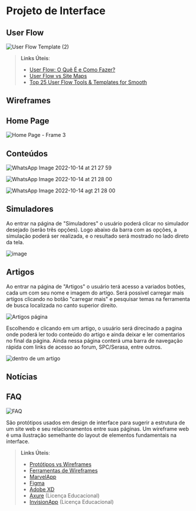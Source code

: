 
# Projeto de Interface

## User Flow

![User Flow Template (2)](https://user-images.githubusercontent.com/113143021/195746138-ad7f709a-8b52-480d-bc9f-e1daf9dbbc4a.jpg)



> **Links Úteis**:
> - [User Flow: O Quê É e Como Fazer?](https://medium.com/7bits/fluxo-de-usu%C3%A1rio-user-flow-o-que-%C3%A9-como-fazer-79d965872534)
> - [User Flow vs Site Maps](http://designr.com.br/sitemap-e-user-flow-quais-as-diferencas-e-quando-usar-cada-um/)
> - [Top 25 User Flow Tools & Templates for Smooth](https://www.mockplus.com/blog/post/user-flow-tools)


## Wireframes

## Home Page

![Home Page - Frame 3](https://user-images.githubusercontent.com/112964187/195993500-931da76a-e7d5-4ef3-b9a4-d969b5ff2388.jpg)

## Conteúdos

![WhatsApp Image 2022-10-14 at 21 27 59](https://user-images.githubusercontent.com/112964187/195991019-e60bdb53-892d-445c-b048-60f582425241.jpeg)

![WhatsApp Image 2022-10-14 at 21 28 00](https://user-images.githubusercontent.com/112964187/195991028-1e796077-af4d-4a84-8f8f-da70d26e7eb7.jpeg)

![WhatsApp Image 2022-10-14 agt 21 28 00](https://user-images.githubusercontent.com/112964187/195991038-8b889d7a-4b7b-4ff9-8f6b-28e9bf9263e7.jpeg)

## Simuladores

Ao entrar na página de "Simuladores" o usuário poderá clicar no simulador desejado (serão três opções). Logo abaixo da barra com as opções, a simulação poderá ser realizada, e o resultado será mostrado no lado direto da tela. 

![image](https://user-images.githubusercontent.com/113486028/195949868-b67f6172-0a03-4d11-bb65-878c370251b0.png)

## Artigos

Ao entrar na página de "Artigos" o usuário terá acesso a variados botões, cada um com seu nome e imagem do artigo. Será possivel carregar mais artigos clicando no botão "carregar mais" e pesquisar temas na ferramenta de busca localizada no canto superior direito.

![Artigos página](https://user-images.githubusercontent.com/112964187/195996426-94d498c1-e4e1-461a-a0f6-39b214a40434.jpg)

Escolhendo e clicando em um artigo, o usuário será direcinado a pagina onde poderá ler todo conteúdo do artigo e ainda deixar e ler comentarios no final da página. Ainda nessa página conterá uma barra de navegação rápida com links de acesso ao forum, SPC/Serasa, entre outros.

![dentro de um artigo](https://user-images.githubusercontent.com/112964187/195947487-82c16dba-c200-49f1-bd0f-bc97988bfb18.jpg)

## Notícias

## FAQ

![FAQ](https://user-images.githubusercontent.com/113394058/196058363-946122b3-ec27-4741-ad9c-ddf50064017b.jpg)


São protótipos usados em design de interface para sugerir a estrutura de um site web e seu relacionamentos entre suas páginas. Um wireframe web é uma ilustração semelhante do layout de elementos fundamentais na interface.
 
> **Links Úteis**:
> - [Protótipos vs Wireframes](https://www.nngroup.com/videos/prototypes-vs-wireframes-ux-projects/)
> - [Ferramentas de Wireframes](https://rockcontent.com/blog/wireframes/)
> - [MarvelApp](https://marvelapp.com/developers/documentation/tutorials/)
> - [Figma](https://www.figma.com/)
> - [Adobe XD](https://www.adobe.com/br/products/xd.html#scroll)
> - [Axure](https://www.axure.com/edu) (Licença Educacional)
> - [InvisionApp](https://www.invisionapp.com/) (Licença Educacional)
